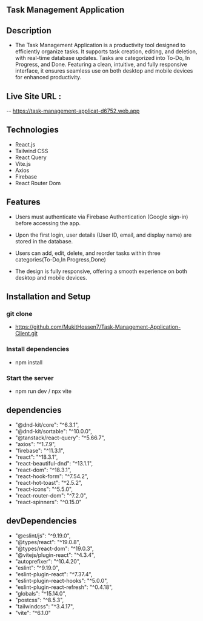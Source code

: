 ## Task Management Application

## Description

- The Task Management Application is a productivity tool designed to efficiently organize tasks. It supports task creation, editing, and deletion, with real-time database updates. Tasks are categorized into To-Do, In Progress, and Done. Featuring a clean, intuitive, and fully responsive interface, it ensures seamless use on both desktop and mobile devices for enhanced productivity.

## Live Site URL :

-- https://task-management-applicat-d6752.web.app

## Technologies

- React.js
- Tailwind CSS
- React Query
- Vite.js
- Axios
- Firebase
- React Router Dom

## Features

- Users must authenticate via Firebase Authentication (Google sign-in) before accessing the app.

- Upon the first login, user details (User ID, email, and display name) are stored in the database.

- Users can add, edit, delete, and reorder tasks within three categories(To-Do,In Progress,Done)

- The design is fully responsive, offering a smooth experience on both desktop and mobile devices.

## Installation and Setup

### git clone

- https://github.com/MukitHossen7/Task-Management-Application-Client.git

### Install dependencies

- npm install

### Start the server

- npm run dev / npx vite

## dependencies

- "@dnd-kit/core": "^6.3.1",
- "@dnd-kit/sortable": "^10.0.0",
- "@tanstack/react-query": "^5.66.7",
- "axios": "^1.7.9",
- "firebase": "^11.3.1",
- "react": "^18.3.1",
- "react-beautiful-dnd": "^13.1.1",
- "react-dom": "^18.3.1",
- "react-hook-form": "^7.54.2",
- "react-hot-toast": "^2.5.2",
- "react-icons": "^5.5.0",
- "react-router-dom": "^7.2.0",
- "react-spinners": "^0.15.0"

## devDependencies

- "@eslint/js": "^9.19.0",
- "@types/react": "^19.0.8",
- "@types/react-dom": "^19.0.3",
- "@vitejs/plugin-react": "^4.3.4",
- "autoprefixer": "^10.4.20",
- "eslint": "^9.19.0",
- "eslint-plugin-react": "^7.37.4",
- "eslint-plugin-react-hooks": "^5.0.0",
- "eslint-plugin-react-refresh": "^0.4.18",
- "globals": "^15.14.0",
- "postcss": "^8.5.3",
- "tailwindcss": "^3.4.17",
- "vite": "^6.1.0"
